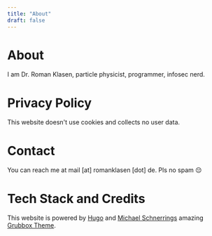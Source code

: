 ```yaml
---
title: "About"
draft: false
---
```


# About

I am Dr. Roman Klasen, particle physicist, programmer, infosec nerd.

# Privacy Policy

This website doesn't use cookies and collects no user data.

# Contact

You can reach me at mail [at] romanklasen [dot] de. Pls no spam 😔

# Tech Stack and Credits

This website is powered by [Hugo](https://gohugo.io/) and [Michael Schnerrings](https://schnerring.net) amazing [Grubbox Theme](https://github.com/schnerring/hugo-theme-gruvbox).
